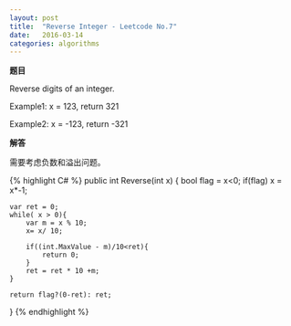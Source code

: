 ```yaml
---
layout: post
title:  "Reverse Integer - Leetcode No.7"
date:   2016-03-14
categories: algorithms
---
```


**题目**

Reverse digits of an integer.

Example1: x = 123, return 321

Example2: x = -123, return -321

**解答**

需要考虑负数和溢出问题。

{% highlight C# %}
public int Reverse(int x) {
    bool flag = x<0;
    if(flag) x = x*-1;
    
    var ret = 0;
    while( x > 0){
        var m = x % 10;
        x= x/ 10;
        
        if((int.MaxValue - m)/10<ret){
         	return 0;
        }
        ret = ret * 10 +m;
    }
    
    return flag?(0-ret): ret;
}
{% endhighlight %}
